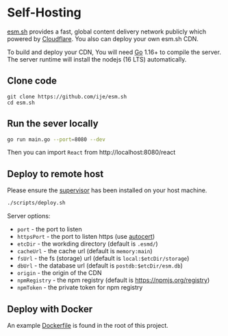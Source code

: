 # Self-Hosting

[esm.sh](https://esm.sh) provides a fast, global content delivery network
publicly which powered by [Cloudflare](https://cloudflare.com). You also can
deploy your own esm.sh CDN.

To build and deploy your CDN, You will need [Go](https://golang.org/dl) 1.16+ to
compile the server. The server runtime will install the nodejs (16 LTS)
automatically.

## Clone code

```baseh
git clone https://github.com/ije/esm.sh
cd esm.sh
```

## Run the sever locally

```bash
go run main.go --port=8080 --dev
```

Then you can import `React` from http://localhost:8080/react

## Deploy to remote host

Please ensure the [supervisor](http://supervisord.org/) has been installed on
your host machine.

```bash
./scripts/deploy.sh
```

Server options:

- `port` - the port to listen
- `httpsPort` - the port to listen https (use
  [autocert](golang.org/x/crypto/acme/autocert))
- `etcDir` - the workding directory (default is `.esmd/`)
- `cacheUrl` - the cache url (default is `memory:main`)
- `fsUrl` - the fs (storage) url (default is `local:$etcDir/storage`)
- `dbUrl` - the database url (default is `postdb:$etcDir/esm.db`)
- `origin` - the origin of the CDN
- `npmRegistry` - the npm registry (default is https://npmjs.org/registry)
- `npmToken` - the private token for npm registry

## Deploy with Docker

An example [Dockerfile](./Dockerfile) is found in the root of this project.
